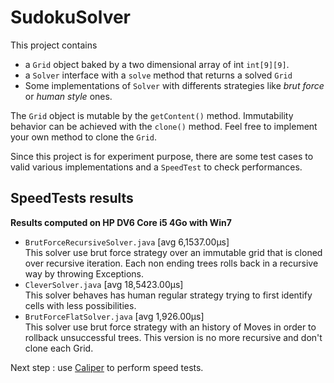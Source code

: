 SudokuSolver
============
This project contains 
 *  a `Grid` object baked by a two dimensional array of int `int[9][9]`.
 *  a `Solver` interface with a `solve` method that returns a solved `Grid`
 *  Some implementations of `Solver` with differents strategies like _brut force_ or _human style_ ones. 
 
The `Grid` object is mutable by the `getContent()` method. Immutability behavior can be achieved with the `clone()` method. Feel free to implement your own method to clone the `Grid`. 
 
Since this project is for experiment purpose, there are some test cases to valid various implementations and a `SpeedTest` to check performances. 

SpeedTests results
------------------
__Results computed on HP DV6 Core i5 4Go with Win7__
 *  `BrutForceRecursiveSolver.java` [avg 6,1537.00µs]  
    This solver use brut force strategy over an immutable grid that is cloned over recursive iteration. Each non ending trees rolls back in a recursive way by throwing Exceptions. 
 *  `CleverSolver.java` [avg 18,5423.00µs]  
    This solver behaves has human regular strategy trying to first identify cells with less possibilities.
 *  `BrutForceFlatSolver.java` [avg 1,926.00µs]  
    This solver use brut force strategy with an history of Moves in order to rollback unsuccessful trees. This version is no more recursive and don't clone each Grid.

Next step : use [Caliper](https://code.google.com/p/caliper/) to perform speed tests.
